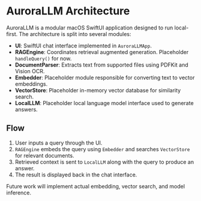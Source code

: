 # AuroraLLM Architecture

AuroraLLM is a modular macOS SwiftUI application designed to run local-first.
The architecture is split into several modules:

- **UI**: SwiftUI chat interface implemented in `AuroraLLMApp`.
- **RAGEngine**: Coordinates retrieval augmented generation. Placeholder `handleQuery()` for now.
- **DocumentParser**: Extracts text from supported files using PDFKit and Vision OCR.
- **Embedder**: Placeholder module responsible for converting text to vector embeddings.
- **VectorStore**: Placeholder in-memory vector database for similarity search.
- **LocalLLM**: Placeholder local language model interface used to generate answers.

## Flow
1. User inputs a query through the UI.
2. `RAGEngine` embeds the query using `Embedder` and searches `VectorStore` for relevant documents.
3. Retrieved context is sent to `LocalLLM` along with the query to produce an answer.
4. The result is displayed back in the chat interface.

Future work will implement actual embedding, vector search, and model inference.
